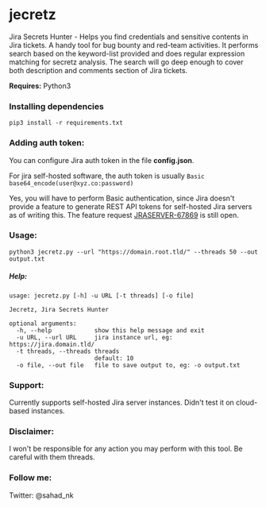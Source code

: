 # jecretz
Jira Secrets Hunter - Helps you find credentials and sensitive contents in Jira tickets. A handy tool for bug bounty and red-team activities. It performs search based on the keyword-list provided and does regular expression matching for secretz analysis. The search will go deep enough to cover both description and comments section of Jira tickets.

__Requires:__ Python3

### Installing dependencies

`pip3 install -r requirements.txt`

### Adding auth token:

You can configure Jira auth token in the file __config.json__.

For jira self-hosted software, the auth token is usually `Basic base64_encode(user@xyz.co:password)`

Yes, you will have to perform Basic authentication, since Jira doesn't provide a feature to generate REST API tokens for self-hosted Jira servers as of writing this. The feature request [JRASERVER-67869](https://jira.atlassian.com/browse/JRASERVER-67869?_ga=2.121133064.1451771552.1590422340-96494979.1587650002) is still open.

### Usage:

`python3 jecretz.py --url "https://domain.root.tld/" --threads 50 --out output.txt`

##### Help:

```
usage: jecretz.py [-h] -u URL [-t threads] [-o file]

Jecretz, Jira Secrets Hunter

optional arguments:
  -h, --help            show this help message and exit
  -u URL, --url URL     jira instance url, eg: https://jira.domain.tld/
  -t threads, --threads threads
                        default: 10
  -o file, --out file   file to save output to, eg: -o output.txt
  ```

### Support:

Currently supports self-hosted Jira server instances. Didn't test it on cloud-based instances.

### Disclaimer:

I won't be responsible for any action you may perform with this tool. Be careful with them threads.

### Follow me:

Twitter: @sahad_nk

